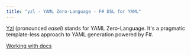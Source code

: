 ```yaml
---
title: "yzl - YAML Zero-Language - F# DSL for YAML"
---
```


[Yzl](https://github.com/queil/yzl) (pronounced *easel*) stands for YAML Zero-Language. It's a pragmatic template-less approach to YAML generation powered by F#.

[Working with docs](docs.md)
